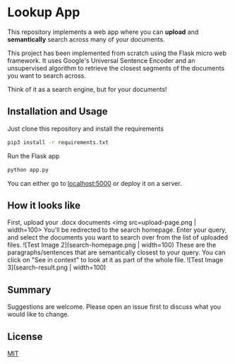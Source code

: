 # Lookup App

This repository implements a web app where you can **upload** and **semantically** search across many of your documents.

This project has been implemented from scratch using the Flask micro web framework. It uses Google's Universal Sentence Encoder and an unsupervised algorithm to retrieve the closest segments of the documents you want to search across.

Think of it as a search engine, but for your documents!

## Installation and Usage

Just clone this repository and install the requirements

```bash
pip3 install -r requirements.txt
```
Run the Flask app
```bash
python app.py
```
You can either go to [localhost:5000](http://localhost:5000/) or deploy it on a server.

## How it looks like
First, upload your .docx documents
<img src=upload-page.png | width=100>
You'll be redirected to the search homepage. Enter your query, and select the documents you want to search over from the list of uploaded files.
![Test Image 2](search-homepage.png | width=100)
These are the paragraphs/sentences that are semantically closest to your query. You can click on "See in context" to look at it as part of the whole file.
![Test Image 3](search-result.png | width=100)

## Summary
Suggestions are welcome. Please open an issue first to discuss what you would like to change.

## License
[MIT](https://choosealicense.com/licenses/mit/)
